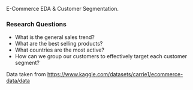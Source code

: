 E-Commerce EDA & Customer Segmentation. 

### Research Questions ###
- What is the general sales trend?
- What are the best selling products?
- What countries are the most active?
- How can we group our customers to effectively target each customer segment?

Data taken from https://www.kaggle.com/datasets/carrie1/ecommerce-data/data
